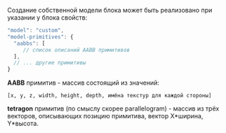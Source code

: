 Создание собственной модели блока может быть реализовано при указании у блока свойств:
```js
"model": "custom",
"model-primitives": {
  "aabbs": [
     // список описаний AABB примитивов
  ],
  // ... другие примитивы
}
```

**AABB** примитив - массив состоящий из значений: 
```
[x, y, z, width, height, depth, имёна текстур для каждой стороны]
```

**tetragon** примитив (по смыслу скорее parallelogram) - массив из трёх векторов, описывающих позицию примитива, вектор X\*ширина, Y\*высота.
